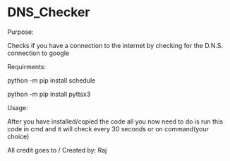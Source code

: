 # DNS_Checker
Purpose:

Checks if you have a connection to the internet by checking for the D.N.S. connection to google  

Requirments:

python -m pip install schedule 

python -m pip install pyttsx3


Usage:

After you have installed/copied the code all you now need to do is run this code in cmd and it will check every 30 seconds or on command(your choice)

All credit goes to / Created by: Raj 

